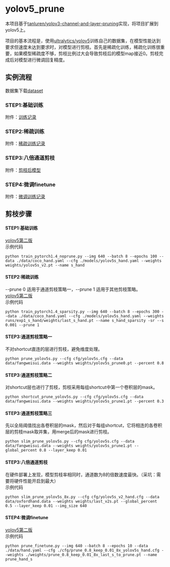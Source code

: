 # yolov5_prune
本项目基于[tanluren/yolov3-channel-and-layer-pruning](https://github.com/tanluren/yolov3-channel-and-layer-pruning)实现，将项目扩展到yolov5上。

项目的基本流程是，使用[ultralytics/yolov5](https://github.com/ultralytics/yolov5)训练自己的数据集，在模型性能达到要求但速度未达到要求时，对模型进行剪枝。首先是稀疏化训练，稀疏化训练很重要，如果模型稀疏度不够，剪枝比例过大会导致剪枝后的模型map接近0。剪枝完成后对模型进行微调回复精度。


## 实例流程
数据集下载[dataset](http://www.robots.ox.ac.uk/~vgg/data/hands/downloads/hand_dataset.tar.gz)<br>
### STEP1:基础训练 
附件：[训练记录](https://drive.google.com/drive/folders/1xHq4m-X5vrrCtIajyMFTO8ClZlxJOjD_?usp=sharing)<br>
### STEP2:稀疏训练     
附件：[稀疏训练记录](https://drive.google.com/drive/folders/1XTkS_aTzc9MEGZVtLxMISE2WLIKRv4hT?usp=sharing)<br>
### STEP3:八倍通道剪枝  
附件：[剪枝后模型](https://drive.google.com/drive/folders/1_SPlU2nmy5-TDfL0JsfZqwZxK6pI_Sco?usp=sharing)<br>
### STEP4:微调finetune 
附件：[微调训练记录](https://drive.google.com/drive/folders/1tDPUGEzCPil5mL1MNS_2IY8knqBvaAGu?usp=sharing)<br>

## 剪枝步骤
#### STEP1:基础训练
[yolov5第二版](https://github.com/ZJU-lishuang/yolov5) <br>
示例代码 <br>
```shell
python train_pytorch1.4_noprune.py --img 640 --batch 8 --epochs 100 --data ./data/coco_hand.yaml --cfg ./models/yolov5s_hand.yaml --weights weights/yolov5s_v2.pt --name s_hand
```

#### STEP2:稀疏训练
--prune 0 适用于通道剪枝策略一，--prune 1 适用于其他剪枝策略。<br>
[yolov5第二版](https://github.com/ZJU-lishuang/yolov5)<br>
示例代码<br>
```shell
python train_pytorch1.4_sparsity.py --img 640 --batch 8 --epochs 300 --data ./data/coco_hand.yaml --cfg ./models/yolov5s_hand.yaml --weights runs/exp1_s_hand/weights/last_s_hand.pt --name s_hand_sparsity -sr --s 0.001 --prune 1
```

#### STEP3:通道剪枝策略一
不对shortcut直连的层进行剪枝，避免维度处理。<br>
```
python prune_yolov5s.py --cfg cfg/yolov5s.cfg --data data/fangweisui.data --weights weights/yolov5s_prune0.pt --percent 0.8
```

#### STEP3:通道剪枝策略二
对shortcut层也进行了剪枝，剪枝采用每组shortcut中第一个卷积层的mask。<br>
```
python shortcut_prune_yolov5s.py --cfg cfg/yolov5s.cfg --data data/fangweisui.data --weights weights/yolov5s_prune1.pt --percent 0.3
```

#### STEP3:通道剪枝策略三
先以全局阈值找出各卷积层的mask，然后对于每组shortcut，它将相连的各卷积层的剪枝mask取并集，用merge后的mask进行剪枝。<br>
```
python slim_prune_yolov5s.py --cfg cfg/yolov5s.cfg --data data/fangweisui.data --weights weights/yolov5s_prune1.pt --global_percent 0.8 --layer_keep 0.01
```

#### STEP3:八倍通道剪枝
在硬件部署上发现，模型剪枝率相同时，通道数为8的倍数速度最快。（采坑：需要将硬件性能开启到最大）<br>
示例代码<br>
```
python slim_prune_yolov5s_8x.py --cfg cfg/yolov5s_v2_hand.cfg --data data/oxfordhand.data --weights weights/last_v2s.pt --global_percent 0.5 --layer_keep 0.01 --img_size 640
```

#### STEP4:微调finetune
[yolov5第二版](https://github.com/ZJU-lishuang/yolov5)<br>
示例代码<br>
```
python prune_finetune.py --img 640 --batch 8 --epochs 10 --data ./data/hand.yaml --cfg ./cfg/prune_0.8_keep_0.01_8x_yolov5s_hand.cfg --weights ./weights/prune_0.8_keep_0.01_8x_last_s_to_prune.pt --name prune_hand_s
```


